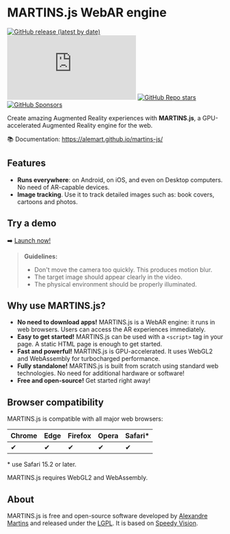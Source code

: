 # MARTINS.js WebAR engine

[![GitHub release (latest by date)](https://img.shields.io/github/v/release/alemart/martins-js)](https://github.com/alemart/martins-js/releases/) ![GitHub file size in bytes on a specified ref (branch/commit/tag)](https://img.shields.io/github/size/alemart/martins-js/dist/martins.min.js?branch=master&label=minified%20js) [![GitHub Repo stars](https://img.shields.io/github/stars/alemart/martins-js?logo=github)](https://github.com/alemart/martins-js/stargazers) [![GitHub Sponsors](https://img.shields.io/github/sponsors/alemart?logo=github)](https://github.com/sponsors/alemart/)

Create amazing Augmented Reality experiences with **MARTINS.js**, a GPU-accelerated Augmented Reality engine for the web.

:books: Documentation: <https://alemart.github.io/martins-js/>

## Features

* **Runs everywhere**: on Android, on iOS, and even on Desktop computers. No need of AR-capable devices.
* **Image tracking**. Use it to track detailed images such as: book covers, cartoons and photos.

## Try a demo

:arrow_right: [Launch now!](https://alemart.github.io/martins-js/demo)

>
> **Guidelines:**
>
> * Don't move the camera too quickly. This produces motion blur.
> * The target image should appear clearly in the video.
> * The physical environment should be properly illuminated.
>

## Why use MARTINS.js?

* **No need to download apps!** MARTINS.js is a WebAR engine: it runs in web browsers. Users can access the AR experiences immediately.
* **Easy to get started!** MARTINS.js can be used with a `<script>` tag in your page. A static HTML page is enough to get started.
* **Fast and powerful!** MARTINS.js is GPU-accelerated. It uses WebGL2 and WebAssembly for turbocharged performance.
* **Fully standalone!** MARTINS.js is built from scratch using standard web technologies. No need for additional hardware or software!
* **Free and open-source!** Get started right away!

## Browser compatibility

MARTINS.js is compatible with all major web browsers:

| Chrome | Edge | Firefox | Opera | Safari* |
| ------ | ---- | ------- | ----- | ------- |
| ✔      | ✔    | ✔       | ✔     | ✔       |

\* use Safari 15.2 or later.

MARTINS.js requires WebGL2 and WebAssembly.

## About

MARTINS.js is free and open-source software developed by [Alexandre Martins](https://github.com/alemart) and released under the [LGPL](LICENSE.md). It is based on [Speedy Vision](https://github.com/alemart/speedy-vision).
